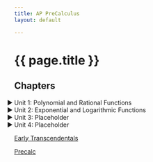 ```yaml
---
title: AP PreCalculus
layout: default

---
```


# {{ page.title }}


## Chapters

<style>
details summary {
    cursor: pointer;
    list-style: none;
}

details summary::marker {
    content: "▶ ";  /* Add an arrow marker for closed state */
}

details[open] summary::marker {
    content: "▼ ";  /* Add a down arrow marker for open state */
}

details > div {
    margin-left: 20px; /* Indent the contents of the dropdown */
}
</style>

<details><summary>Unit 1: Polynomial and Rational Functions</summary>

<a href="/units1/unit1.md">1.1: Bingus</a> 
<a href="/units1/unit1.md">1.2: Bingus2</a>

</details>


<details><summary>Unit 2: Exponential and Logarithmic Functions</summary>

<a href="/units1/unit1.md">1.1: Bingus</a> 
<a href="/units1/unit1.md">1.2: Bingus2</a>

</details>


<details><summary>Unit 3: Placeholder</summary>

<a href="/units1/unit1.md">1.1: Bingus</a> 
<a href="/units1/unit1.md">1.2: Bingus2</a>
</details>

<details><summary>Unit 4: Placeholder</summary>

<a href="/units1/unit1.md">1.1: Bingus</a> 
<a href="/units1/unit1.md">1.2: Bingus2</a>

</details>




<a href="/Early Transcendentals 9th.pdf" download>Early Transcendentals</a>

<a href="/Precalc 7th.pdf" download>Precalc</a>





